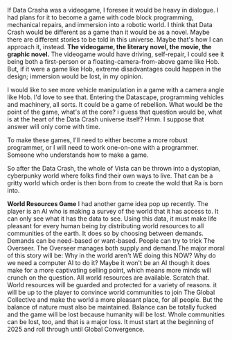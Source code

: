 If Data Crasha was a videogame, I foresee it would be heavy in dialogue. I had plans for it to become a game with code block programming, mechanical repairs, and immersion into a robotic world. I think that Data Crash would be different as a game than it would be as a novel. Maybe there are different stories to be told in this universe. Maybe that's how I can approach it, instead. **The videogame, the literary novel, the movie, the graphic novel.** The videogame would have driving, self-repair, I could see it being both a first-person or a floating-camera-from-above game like Hob. But, if it were a game like Hob, extreme disadvantages could happen in the design; immersion would be lost, in my opinion. 

I would like to see more vehicle manipulation in a game with a camera angle like Hob. I'd love to see that. Entering the Datascape, programming vehicles and machinery, all sorts. It could be a game of rebellion. What would be the point of the game, what's at the core? i guess that question would be, what is at the heart of the Data Crash universe itself? Hmm. I suppose that answer will only come with time.

To make these games, I'll need to either become a more robust programmer, or I will need to work one-on-one with a programmer. Someone who understands how to make a game. 

So after the Data Crash, the whole of Vista can be thrown into a dystopian, cyberpunky world where folks find their own ways to live. That can be a gritty world which order is then born from to create the wold that Ra is born into. 

**World Resources Game**
I had another game idea pop up recently. The player is an AI who is making a survey of the world that it has access to. It can only see what it has the data to see. Using this data, it must make life pleasant for every human being by distributing world resources to all communities of the earth. It does so by choosing between demands. Demands can be need-based or want-based. People can try to trick The Overseer. The Overseer manages both supply and demand.The major moral of this story will be: Why in the world aren't WE doing this NOW? Why do we need a computer AI to do it? Maybe it won't be an AI though it does make for a more captivating selling point, which means more minds will crunch on the question. All world resources are available. Scratch that. World resources will be guarded and protected for a variety of reasons. it will be up to the player to convince world communities to join The Global Collective and make the world a more pleasant place, for all people. But the balance of nature must also be maintained. Balance can be totally fucked and the game will be lost because humanity will be lost. Whole communities can be lost, too, and that is a major loss. It must start at the beginning of 2025 and roll through until Global Convergence.
